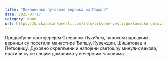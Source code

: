 ```yaml
---
title: "Поклоничко путовање верника из Парага"
date: 2025-07-17
category: Инфо
url: https://backapalankavesti.com/info/crkvene-vesti/poklonicko-putovanje-vernika-iz-paraga-2/
---
```


Предвођени протојерејем Стеваном Лукићем, парохом парошким, верници су посетили манастире Ђипшу, Кувеждин, Шишатовац и Петковицу. Духовно окрепљени и напојени светошћу минулих векова, вратили су се својим домовима у вечерњим часовима.
